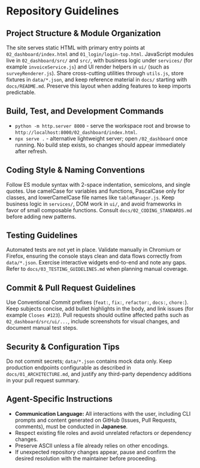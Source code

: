 # Repository Guidelines

## Project Structure & Module Organization
The site serves static HTML with primary entry points at `02_dashboard/index.html` and `01_login/login-top.html`. JavaScript modules live in `02_dashboard/src/` and `src/`, with business logic under `services/` (for example `invoiceService.js`) and UI render helpers in `ui/` (such as `surveyRenderer.js`). Share cross-cutting utilities through `utils.js`, store fixtures in `data/*.json`, and keep reference material in `docs/` starting with `docs/README.md`. Preserve this layout when adding features to keep imports predictable.

## Build, Test, and Development Commands
- `python -m http.server 8000` - serve the workspace root and browse to `http://localhost:8000/02_dashboard/index.html`.
- `npx serve .` - alternative lightweight server; open `/02_dashboard` once running. No build step exists, so changes should appear immediately after refresh.

## Coding Style & Naming Conventions
Follow ES module syntax with 2-space indentation, semicolons, and single quotes. Use camelCase for variables and functions, PascalCase only for classes, and lowerCamelCase file names like `tableManager.js`. Keep business logic in `services/`, DOM work in `ui/`, and avoid frameworks in favor of small composable functions. Consult `docs/02_CODING_STANDARDS.md` before adding new patterns.

## Testing Guidelines
Automated tests are not yet in place. Validate manually in Chromium or Firefox, ensuring the console stays clean and data flows correctly from `data/*.json`. Exercise interactive widgets end-to-end and note any gaps. Refer to `docs/03_TESTING_GUIDELINES.md` when planning manual coverage.

## Commit & Pull Request Guidelines
Use Conventional Commit prefixes (`feat:`, `fix:`, `refactor:`, `docs:`, `chore:`). Keep subjects concise, add bullet highlights in the body, and link issues (for example `Closes #123`). Pull requests should outline affected paths such as `02_dashboard/src/ui/...`, include screenshots for visual changes, and document manual test steps.

## Security & Configuration Tips
Do not commit secrets; `data/*.json` contains mock data only. Keep production endpoints configurable as described in `docs/01_ARCHITECTURE.md`, and justify any third-party dependency additions in your pull request summary.

## Agent-Specific Instructions
- **Communication Language:** All interactions with the user, including CLI prompts and content generated on GitHub (Issues, Pull Requests, comments), must be conducted in **Japanese**.
- Respect existing file roles and avoid unrelated refactors or dependency changes.
- Preserve ASCII unless a file already relies on other encodings.
- If unexpected repository changes appear, pause and confirm the desired resolution with the maintainer before proceeding.

